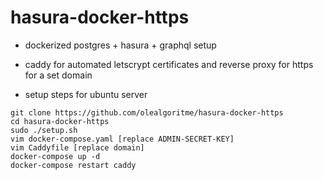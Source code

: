 # hasura-docker-https
- dockerized postgres + hasura + graphql setup
- caddy for automated letscrypt certificates and reverse proxy for https for a set domain

- setup steps for ubuntu server
```
git clone https://github.com/olealgoritme/hasura-docker-https
cd hasura-docker-https
sudo ./setup.sh
vim docker-compose.yaml [replace ADMIN-SECRET-KEY]
vim Caddyfile [replace domain]
docker-compose up -d
docker-compose restart caddy
```

